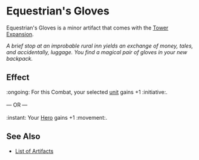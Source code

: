 # Equestrian's Gloves

Equestrian's Gloves is a minor artifact that comes with the [Tower Expansion](../content.md).

*A brief stop at an improbable rural inn yields an exchange of money, tales, and accidentally, luggage. You find a magical pair of gloves in your new backpack.*


## Effect

:ongoing: For this Combat, your selected [unit](units.md) gains +1 :initiative:.<br><br>— OR —<br><br>:instant: Your [Hero](heroes.md) gains +1 :movement:.


## See Also

- [List of Artifacts](../artifacts.md)

